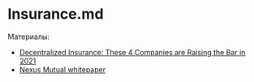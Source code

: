 # Insurance.md

Материалы:

* [Decentralized Insurance: These 4 Companies are Raising the Bar in 2021](https://hackernoon.com/decentralized-insurance-these-4-companies-are-raising-the-bar-in-2021-oxk35eo)
* [Nexus Mutual whitepaper](https://nexusmutual.io/assets/docs/nmx_white_paperv2_3.pdf)

